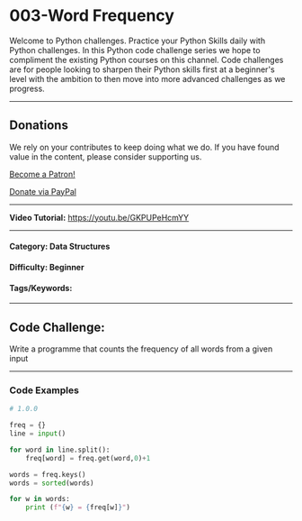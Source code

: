 # **003-Word Frequency**

Welcome to Python challenges. Practice your Python Skills daily with Python challenges. In this Python code challenge series we hope to compliment the existing Python courses on this channel. Code challenges are for people looking to sharpen their Python skills first at a beginner's level with the ambition to then move into more advanced challenges as we progress.

---
## Donations
We rely on your contributes to keep doing what we do. If you have found value in the content, please consider supporting us.

<a href="https://www.patreon.com/bePatron?u=69834971" data-patreon-widget-type="become-patron-button">Become a Patron!</a>

<a href="https://www.paypal.com/donate?hosted_button_id=W55GVT4UPXPYE" 
target="_blank">
Donate via PayPal
</a>

---

**Video Tutorial:** https://youtu.be/GKPUPeHcmYY

---
#### **Category:** Data Structures
#### **Difficulty:** Beginner
#### **Tags/Keywords:** 
---

## **Code Challenge:**
Write a programme that counts the frequency of all words from a given input

----

### Code Examples

```python
# 1.0.0

freq = {} 
line = input()

for word in line.split():
    freq[word] = freq.get(word,0)+1

words = freq.keys()
words = sorted(words)

for w in words:
    print (f"{w} = {freq[w]}")
```